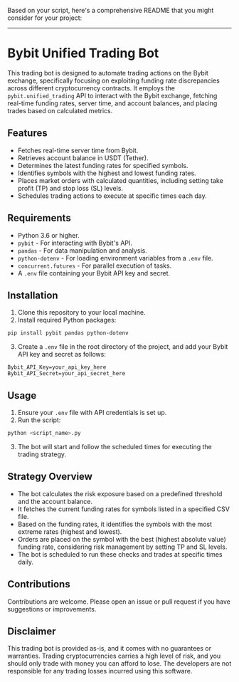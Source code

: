 Based on your script, here's a comprehensive README that you might consider for your project:

---

# Bybit Unified Trading Bot

This trading bot is designed to automate trading actions on the Bybit exchange, specifically focusing on exploiting funding rate discrepancies across different cryptocurrency contracts. It employs the `pybit.unified_trading` API to interact with the Bybit exchange, fetching real-time funding rates, server time, and account balances, and placing trades based on calculated metrics.

## Features

- Fetches real-time server time from Bybit.
- Retrieves account balance in USDT (Tether).
- Determines the latest funding rates for specified symbols.
- Identifies symbols with the highest and lowest funding rates.
- Places market orders with calculated quantities, including setting take profit (TP) and stop loss (SL) levels.
- Schedules trading actions to execute at specific times each day.

## Requirements

- Python 3.6 or higher.
- `pybit` - For interacting with Bybit's API.
- `pandas` - For data manipulation and analysis.
- `python-dotenv` - For loading environment variables from a `.env` file.
- `concurrent.futures` - For parallel execution of tasks.
- A `.env` file containing your Bybit API key and secret.

## Installation

1. Clone this repository to your local machine.
2. Install required Python packages:

```bash
pip install pybit pandas python-dotenv
```

3. Create a `.env` file in the root directory of the project, and add your Bybit API key and secret as follows:

```plaintext
Bybit_API_Key=your_api_key_here
Bybit_API_Secret=your_api_secret_here
```

## Usage

1. Ensure your `.env` file with API credentials is set up.
2. Run the script:

```bash
python <script_name>.py
```

3. The bot will start and follow the scheduled times for executing the trading strategy.

## Strategy Overview

- The bot calculates the risk exposure based on a predefined threshold and the account balance.
- It fetches the current funding rates for symbols listed in a specified CSV file.
- Based on the funding rates, it identifies the symbols with the most extreme rates (highest and lowest).
- Orders are placed on the symbol with the best (highest absolute value) funding rate, considering risk management by setting TP and SL levels.
- The bot is scheduled to run these checks and trades at specific times daily.

## Contributions

Contributions are welcome. Please open an issue or pull request if you have suggestions or improvements.

## Disclaimer

This trading bot is provided as-is, and it comes with no guarantees or warranties. Trading cryptocurrencies carries a high level of risk, and you should only trade with money you can afford to lose. The developers are not responsible for any trading losses incurred using this software.

